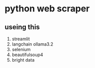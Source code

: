 # python web scraper 

## useing this
1. streamlit 
2. langchain ollama3.2
3. selenium
4. beautifulsoup4
5. bright data
